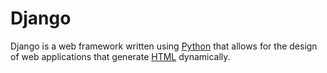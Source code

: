 # Django

Django is a web framework written using [Python](/encyclopedia/wiki/Python) that allows for the design of web applications that generate [HTML](/wiki/HTML) dynamically.